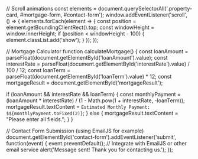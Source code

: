// Scroll animations
const elements = document.querySelectorAll('.property-card, #mortgage-form, #contact-form');
window.addEventListener('scroll', () => {
  elements.forEach(element => {
    const position = element.getBoundingClientRect().top;
    const windowHeight = window.innerHeight;
    if (position < windowHeight - 100) {
      element.classList.add('show');
    }
  });
});

// Mortgage Calculator
function calculateMortgage() {
  const loanAmount = parseFloat(document.getElementById('loanAmount').value);
  const interestRate = parseFloat(document.getElementById('interestRate').value) / 100 / 12;
  const loanTerm = parseFloat(document.getElementById('loanTerm').value) * 12;
  const mortgageResult = document.getElementById('mortgageResult');

  if (loanAmount && interestRate && loanTerm) {
    const monthlyPayment = (loanAmount * interestRate) / (1 - Math.pow(1 + interestRate, -loanTerm));
    mortgageResult.textContent = `Estimated Monthly Payment: $${monthlyPayment.toFixed(2)}`;
  } else {
    mortgageResult.textContent = "Please enter all fields.";
  }
}

// Contact Form Submission (using EmailJS for example)
document.getElementById('contact-form').addEventListener('submit', function(event) {
  event.preventDefault();
  // Integrate with EmailJS or other email service
  alert('Message sent! Thank you for contacting us.');
});

